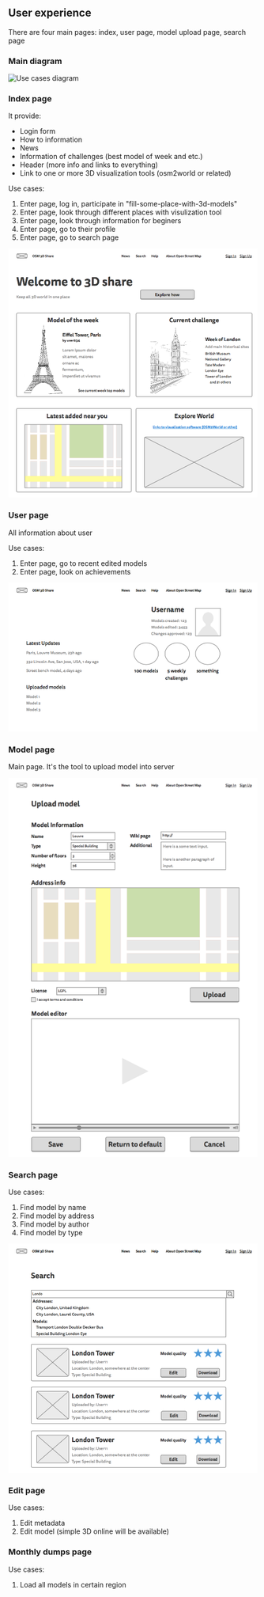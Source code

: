 ## User experience

There are four main pages: index, user page, model upload page, search page

### Main diagram
![Use cases diagram](/images/UseCase.png)

### Index page
It provide:
* Login form
* How to information
* News
* Information of challenges (best model of week and etc.)
* Header (more info and links to everything)
* Link to one or more 3D visualization tools (osm2world or related)

Use cases:
 1. Enter page, log in, participate in "fill-some-place-with-3d-models"
 2. Enter page, look through different places with visulization tool
 3. Enter page, look through information for beginers
 4. Enter page, go to their profile
 5. Enter page, go to search page

![Index Page](./images/1-Home.png)


### User page
All information about user

Use cases:
 1. Enter page, go to recent edited models
 2. Enter page, look on achievements

![User page](./images/2-Another_page.png)

### Model page
Main page. It's the tool to upload model into server

![Model page](./images/3-Add_model.png)

### Search page
Use cases:
 1. Find model by name
 2. Find model by address
 3. Find model by author
 4. Find model by type

![Model page](./images/4-Search_result.png)

### Edit page
Use cases:
 1. Edit metadata
 2. Edit model (simple 3D online will be available)


### Monthly dumps page
Use cases:
 1. Load all models in certain region
